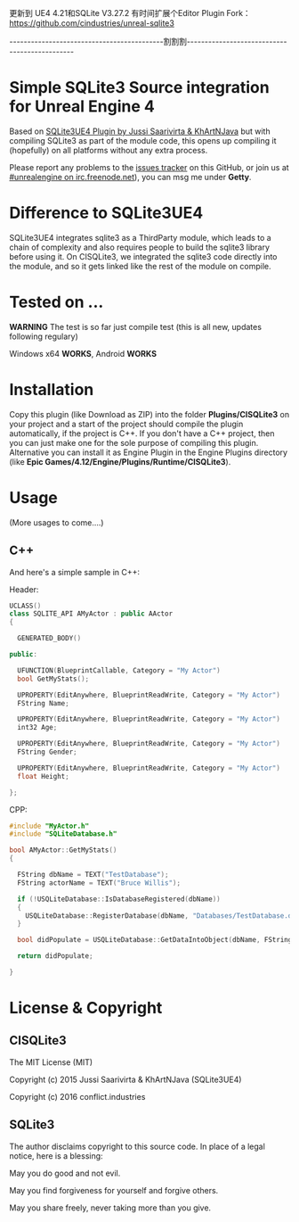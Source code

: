 更新到 UE4 4.21和SQLite V3.27.2 
有时间扩展个Editor Plugin
Fork：https://github.com/cindustries/unreal-sqlite3



-------------------------------------------割割割----------------------------------------------

# Simple SQLite3 Source integration for Unreal Engine 4

Based on [SQLite3UE4 Plugin by Jussi Saarivirta & KhArtNJava](https://github.com/KhArtNJava/SQLite3UE4/) but with compiling SQLite3 as part of the module code, this opens up compiling it (hopefully) on all platforms without any extra process.

Please report any problems to the [issues tracker](https://github.com/cindustries/unreal-sqlite3/issues) on this GitHub, or join us at [#unrealengine on irc.freenode.net](https://webchat.freenode.net/?channels=#unrealengine)), you can msg me under **Getty**.

# Difference to SQLite3UE4

SQLite3UE4 integrates sqlite3 as a ThirdParty module, which leads to a chain of complexity and also requires people to build the sqlite3 library before using it. On CISQLite3, we integrated the sqlite3 code directly into the module, and so it gets linked like the rest of the module on compile.

# Tested on ...

**WARNING** The test is so far just compile test (this is all new, updates following regulary)

Windows x64 **WORKS**, Android **WORKS**

# Installation

Copy this plugin (like Download as ZIP) into the folder **Plugins/CISQLite3** on your project and a start of the project should compile the plugin automatically, if the project is C++. If you don't have a C++ project, then you can just make one for the sole purpose of compiling this plugin. Alternative you can install it as Engine Plugin in the Engine Plugins directory (like **Epic Games/4.12/Engine/Plugins/Runtime/CISQLite3**).

# Usage

(More usages to come....)

## C++

And here's a simple sample in C++:

Header:
```c++
UCLASS()
class SQLITE_API AMyActor : public AActor
{

  GENERATED_BODY()

public:

  UFUNCTION(BlueprintCallable, Category = "My Actor")
  bool GetMyStats();

  UPROPERTY(EditAnywhere, BlueprintReadWrite, Category = "My Actor")
  FString Name;

  UPROPERTY(EditAnywhere, BlueprintReadWrite, Category = "My Actor")
  int32 Age;

  UPROPERTY(EditAnywhere, BlueprintReadWrite, Category = "My Actor")
  FString Gender;

  UPROPERTY(EditAnywhere, BlueprintReadWrite, Category = "My Actor")
  float Height;

};

```

CPP:

```c++
#include "MyActor.h"
#include "SQLiteDatabase.h"

bool AMyActor::GetMyStats()
{

  FString dbName = TEXT("TestDatabase");
  FString actorName = TEXT("Bruce Willis");

  if (!USQLiteDatabase::IsDatabaseRegistered(dbName))
  {
    USQLiteDatabase::RegisterDatabase(dbName, "Databases/TestDatabase.db", true);
  }

  bool didPopulate = USQLiteDatabase::GetDataIntoObject(dbName, FString::Printf(TEXT("SELECT Name, Age, Gender, Height FROM Actors WHERE Name = \"%s\""), *actorName), this);

  return didPopulate;

}
```

# License & Copyright

## CISQLite3

The MIT License (MIT)

Copyright (c) 2015 Jussi Saarivirta & KhArtNJava (SQLite3UE4)

Copyright (c) 2016 conflict.industries

## SQLite3

The author disclaims copyright to this source code. In place of a legal notice, here is a blessing:

May you do good and not evil.

May you find forgiveness for yourself and forgive others.

May you share freely, never taking more than you give.
